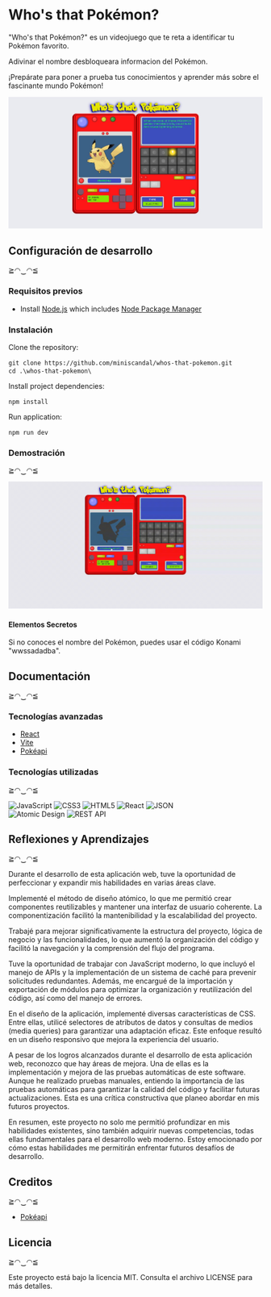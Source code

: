 # Who's that Pokémon?

"Who's that Pokémon?" es un videojuego que te reta a identificar tu Pokémon favorito.

Adivinar el nombre desbloqueara informacion del Pokémon.

¡Prepárate para poner a prueba tus conocimientos y aprender más sobre el fascinante mundo Pokémon!

<img src="./docs/pictures/web-capture.jpeg" width="540">





## Configuración de desarrollo
 ≧◠‿◠≦

### Requisitos previos

* Install [Node.js](https://nodejs.org/es) which includes [Node Package Manager](https://docs.npmjs.com)

### Instalación

Clone the repository:

```
git clone https://github.com/miniscandal/whos-that-pokemon.git
cd .\whos-that-pokemon\
```

Install project dependencies:

```
npm install
```

Run application:

```
npm run dev
```

### Demostración

≧◠‿◠≦

<img src="./docs/pictures/rec-screen.gif" width="540">


#### Elementos Secretos

Si no conoces el nombre del Pokémon, puedes usar el código Konami "wwssadadba".



## Documentación 
 ≧◠‿◠≦


### Tecnologías avanzadas

* [React](https://react.dev/)
* [Vite](https://vitejs.dev/)
* [Pokéapi](https://pokeapi.co/docs/v2)


### Tecnologías utilizadas
 ≧◠‿◠≦

![JavaScript](https://img.shields.io/badge/JavaScript-%23323330.svg?style=for-the-badge&logo=javascript&logoColor=%23F7DF1E)
![CSS3](https://img.shields.io/badge/CSS3-%231572B6.svg?style=for-the-badge&logo=css3&logoColor=white)
![HTML5](https://img.shields.io/badge/HTML5-%23E34F26.svg?style=for-the-badge&logo=html5&logoColor=white)
![React](https://img.shields.io/badge/React-%2361DAFB.svg?style=for-the-badge&logo=react&logoColor=black)
![JSON](https://img.shields.io/badge/JSON-%2348494a.svg?style=for-the-badge)  
![Atomic Design](https://img.shields.io/badge/Atomic%20Design-red.svg?style=for-the-badge&logo=atomic-design&logoColor=white)
![REST API](https://img.shields.io/badge/REST%20API-EC9704.svg?style=for-the-badge&logo=api&logoColor=white)











## Reflexiones y Aprendizajes

≧◠‿◠≦

Durante el desarrollo de esta aplicación web, tuve la oportunidad de perfeccionar y expandir
mis habilidades en varias áreas clave.

Implementé el método de diseño atómico, lo que me permitió crear componentes
reutilizables y mantener una interfaz de usuario coherente.
La componentización facilitó la mantenibilidad y la escalabilidad del proyecto.

Trabajé para mejorar significativamente la estructura del proyecto, lógica de
negocio y las funcionalidades, lo que aumentó la organización del código y facilitó la
navegación y la comprensión del flujo del programa.

Tuve la oportunidad de trabajar con JavaScript moderno, lo que incluyó el manejo de APIs y la
implementación de un sistema de caché para prevenir solicitudes redundantes.
Además, me encargué de la importación y exportación de módulos para optimizar la
organización y reutilización del código, así como del manejo de errores.

En el diseño de la aplicación, implementé diversas características de CSS.
Entre ellas, utilicé selectores de atributos de datos y consultas de medios (media queries) para
garantizar una adaptación eficaz.
Este enfoque resultó en un diseño responsivo que mejora la experiencia del
usuario.

A pesar de los logros alcanzados durante el desarrollo de esta aplicación web, reconozco
que hay áreas de mejora. Una de ellas es la implementación y mejora de las pruebas
automáticas de este software. Aunque he realizado pruebas manuales, entiendo la importancia
de las pruebas automáticas para garantizar la calidad del código y facilitar futuras actualizaciones.
Esta es una crítica constructiva que planeo abordar en mis futuros proyectos.

En resumen, este proyecto no solo me permitió profundizar en mis habilidades existentes, sino
también adquirir nuevas competencias, todas ellas fundamentales para el desarrollo web moderno.
Estoy emocionado por cómo estas habilidades me permitirán enfrentar futuros desafíos de desarrollo.


## Creditos
≧◠‿◠≦

* [Pokéapi](https://pokeapi.co/docs/v2)


## Licencia

≧◠‿◠≦

Este proyecto está bajo la licencia MIT. Consulta el archivo LICENSE para más detalles.
